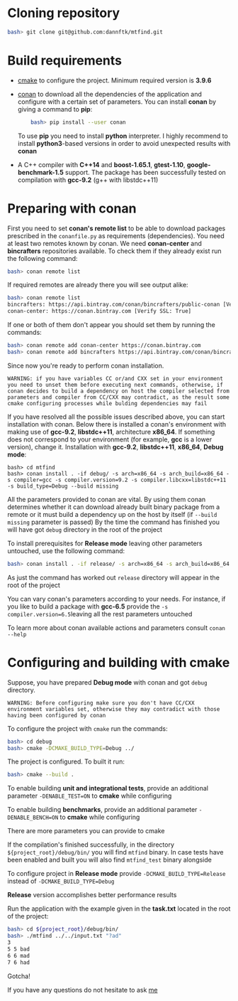 # Cloning repository
```bash
bash> git clone git@github.com:dannftk/mtfind.git
```
# Build requirements
- [cmake](https://cmake.org/) to configure the project. Minimum required version is __3.9.6__
- [conan](https://conan.io/) to download all the dependencies of the application and configure with a certain set of parameters. You can install __conan__ by giving a command to __pip__:
    ```bash
        bash> pip install --user conan
    ```
    To use __pip__ you need to install __python__ interpreter. I highly recommend to install __python3__-based versions in order to avoid unexpected results with __conan__

- A C++ compiler with __C++14__ and __boost-1.65.1__, __gtest-1.10__, __google-benchmark-1.5__ support. The package has been successfully tested on compilation with __gcc-9.2__ (g++ with libstdc++11)

# Preparing with conan
First you need to set __conan's remote list__ to be able to download packages prescribed in the `conanfile.py` as requirements (dependencies). You need at least two remotes known by conan. We need __conan-center__ and __bincrafters__ repositories available. To check them if they already exist run the following command:
```bash
bash> conan remote list
```
If required remotes are already there you will see output alike:
```bash
bash> conan remote list
bincrafters: https://api.bintray.com/conan/bincrafters/public-conan [Verify SSL: True]
conan-center: https://conan.bintray.com [Verify SSL: True]
```
If one or both of them don't appear you should set them by running the commands:
```bash
bash> conan remote add conan-center https://conan.bintray.com
bash> conan remote add bincrafters https://api.bintray.com/conan/bincrafters/public-conan
```
Since now you're ready to perform conan installation.

    WARNING: if you have variables CC or/and CXX set in your environment you need to unset them before executing next commands, otherwise, if conan decides to build a dependency on host the compiler selected from parameters and compiler from CC/CXX may contradict, as the result some cmake configuring processes while bulding dependencies may fail

If you have resolved all the possible issues described above, you can start installation with conan. Below there is installed a conan's environment with making use of __gcc-9.2__, __libstdc++11__, architecture __x86\_64__. If something does not correspond to your environment (for example, __gcc__ is a lower version), change it. Installation with __gcc-9.2__, __libstdc++11__, __x86\_64__, __Debug mode__:
```
bash> cd mtfind
bash> conan install . -if debug/ -s arch=x86_64 -s arch_build=x86_64 -s compiler=gcc -s compiler.version=9.2 -s compiler.libcxx=libstdc++11 -s build_type=Debug --build missing
```
All the parameters provided to conan are vital. By using them conan determines whether it can download already built binary package from a remote or it must build a dependency up on the host by itself (if `--build missing` parameter is passed)
By the time the command has finished you will have got `debug` directory in the root of the project

To install prerequisites for __Release mode__ leaving other parameters untouched, use the following command:
```bash
bash> conan install . -if release/ -s arch=x86_64 -s arch_build=x86_64 -s compiler=gcc -s compiler.version=9.2 -s compiler.libcxx=libstdc++11 -s build_type=Release --build missing
```
As just the command has worked out `release` directory will appear in the root of the project

You can vary conan's parameters according to your needs. For instance, if you like to build a package with __gcc-6.5__ provide the `-s compiler.version=6.5`leaving all the rest parameters untouched

To learn more about conan available actions and parameters consult `conan --help`

# Configuring and building with cmake

Suppose, you have prepared __Debug mode__ with conan and got `debug` directory.

    WARNING: Before configuring make sure you don't have CC/CXX environment variables set, otherwise they may contradict with those having been configured by conan

To configure the project with `cmake` run the commands:
```bash
bash> cd debug
bash> cmake -DCMAKE_BUILD_TYPE=Debug ../
```
The project is configured. To built it run:
```bash
bash> cmake --build .
```
To enable building __unit and integrational tests__, provide an additional parameter `-DENABLE_TEST=ON` to __cmake__ while configuring

To enable building __benchmarks__, provide an additional parameter `-DENABLE_BENCH=ON` to __cmake__ while configuring

There are more parameters you can provide to cmake

If the compilation's finished successfully, in the directory `${project_root}/debug/bin/` you will find `mtfind` binary. In case tests have been enabled and built you will also find `mtfind_test` binary alongside

To configure project in __Release mode__ provide `-DCMAKE_BUILD_TYPE=Release` instead of `-DCMAKE_BUILD_TYPE=Debug`

__Release__ version accomplishes better performance results

Run the application with the example given in the __task.txt__ located in the root of the project:
```bash
bash> cd ${project_root}/debug/bin/
bash> ./mtfind ../../input.txt "?ad"
3
5 5 bad
6 6 mad
7 6 had
```

Gotcha!

If you have any questions do not hesitate to ask [me](mailto:dannftk@yandex.ru)
